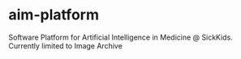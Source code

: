 # aim-platform
Software Platform for Artificial Intelligence in Medicine @ SickKids. Currently limited to Image Archive
